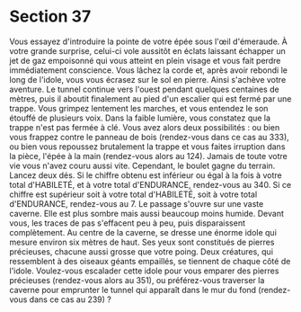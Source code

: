 # Section 37

Vous essayez d'introduire la pointe de votre épée sous l'œil d'émeraude. À votre grande
surprise, celui-ci vole aussitôt en éclats laissant échapper un jet de gaz empoisonné qui
vous atteint en plein visage et vous fait perdre immédiatement conscience. Vous lâchez la
corde et, après avoir rebondi le long de l'idole, vous vous écrasez sur le sol en pierre.
Ainsi s'achève votre aventure.
Le tunnel continue vers l'ouest pendant quelques centaines de mètres, puis il aboutit
finalement au pied d'un escalier qui est fermé par une trappe. Vous grimpez lentement les
marches, et vous entendez le son étouffé de plusieurs voix. Dans la faible lumière, vous
constatez que la trappe n'est pas fermée à clé. Vous avez alors deux possibilités : ou bien
vous frappez contre le panneau de bois (rendez-vous dans ce cas au 333), ou bien vous
repoussez brutalement la trappe et vous faites irruption dans la pièce, l'épée à la main
(rendez-vous alors au 124).
Jamais de toute votre vie vous n'avez couru aussi vite. Cependant, le boulet gagne du
terrain. Lancez deux dés. Si le chiffre obtenu est inférieur ou égal à la fois à votre total
d'HABILETÉ, et à votre total d'ENDURANCE, rendez-vous au 340. Si ce chiffre est supérieur soit
à votre total d'HABILETÉ, soit à votre total d'ENDURANCE, rendez-vous au 7.
Le passage s'ouvre sur une vaste caverne. Elle est plus sombre mais aussi beaucoup
moins humide. Devant vous, les traces de pas s'effacent peu à peu, puis disparaissent
complètement. Au centre de la caverne, se dresse une énorme idole qui mesure environ
six mètres de haut. Ses yeux sont constitués de pierres précieuses, chacune aussi grosse
que votre poing. Deux créatures, qui ressemblent à des oiseaux géants empaillés, se
tiennent de chaque côté de l'idole. Voulez-vous escalader cette idole pour vous emparer
des pierres précieuses (rendez-vous alors au 351), ou préférez-vous traverser la caverne
pour emprunter le tunnel qui apparaît dans le mur du fond (rendez-vous dans ce cas au
239) ?